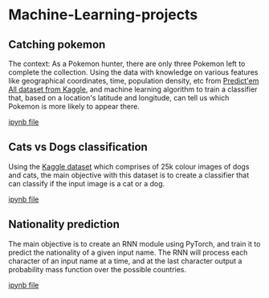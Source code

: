 # Machine-Learning-projects

## Catching pokemon
The context: As a Pokemon hunter, there are only three Pokemon left to complete the collection. Using the data with knowledge on various features like geographical coordinates, time, population density, etc from [Predict'em All dataset from Kaggle](https://www.kaggle.com/semioniy/predictemall), and machine learning algorithm to train a classifier that, based on a location's latitude and longitude, can tell us which Pokemon is more likely to appear there.

[ipynb file](https://github.com/karthiknagarajansundar/Machine-Learning-projects/blob/main/finding_pokemon.ipynb)

## Cats vs Dogs classification
Using the [Kaggle dataset](https://www.kaggle.com/c/dogs-vs-cats) which comprises of 25k colour images of dogs and cats, the main objective with this dataset is to create a classifier that can classify if the input image is a cat or a dog.

[ipynb file](https://github.com/karthiknagarajansundar/Machine-Learning-projects/blob/main/cat_vs_dog_classification.ipynb)

## Nationality prediction
The main objective is to create an RNN module using PyTorch, and train it to predict the nationality of a given input name. The RNN will process each character of an input name at a time, and at the last character output a probability mass function over the possible countries.

[ipynb file](https://github.com/karthiknagarajansundar/Machine-Learning-projects/blob/main/nationality_prediction.ipynb)
